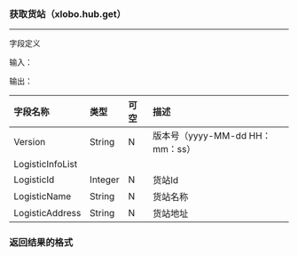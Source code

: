 ### 获取货站（xlobo.hub.get）

---

字段定义

输入：

输出：

| 字段名称 | 类型 | 可空 | 描述 |
| :--- | :--- | :--- | :--- |
| Version | String | N | 版本号（yyyy-MM-dd HH：mm：ss） |
| LogisticInfoList |  |  |  |
| LogisticId | Integer | N | 货站Id |
| LogisticName | String | N | 货站名称 |
| LogisticAddress | String | N | 货站地址 |

### 返回结果的格式



